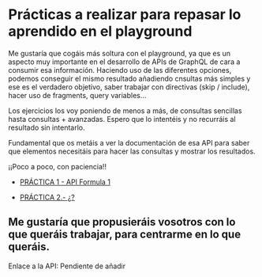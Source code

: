 # Prácticas a realizar para repasar lo aprendido en el playground

Me gustaría que cogáis más soltura con el playground, ya que es un aspecto muy importante en el desarrollo de APIs de GraphQL de cara a consumir esa información. Haciendo uso de las diferentes opciones, podemos conseguir el mismo resultado añadiendo cnsultas más simples y ese es el verdadero objetivo, saber trabajar con directivas (skip / include), hacer uso de fragments, query variables...

Los ejercicios los voy poniendo de menos a más, de consultas sencillas hasta consultas + avanzadas. Espero que lo intentéis y no recurráis al resultado sin intentarlo.

Fundamental que os metáis a ver la documentación de esa API para saber que elementos necesitáis para hacer las consultas y mostrar los resultados. 

¡¡Poco a poco, con paciencia!!

* [PRÁCTICA 1 - API Formula 1](/practicas-playground/1-Formula-1.md)

* [PRÁCTICA 2.- ¿?](/practicas-playground/2-Sin-Definir.md)

## Me gustaría que propusieráis vosotros con lo que queráis trabajar, para centrarme en lo que queráis.

Enlace a la API: Pendiente de añadir



